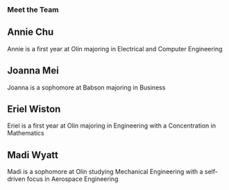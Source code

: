 ### Meet the Team

## Annie Chu

Annie is a first year at Olin majoring in Electrical and Computer Engineering

## Joanna Mei

Joanna is a sophomore at Babson majoring in Business

## Eriel Wiston

Eriel is a first year at Olin majoring in Engineering with a Concentration in Mathematics

## Madi Wyatt

Madi is a sophomore at Olin studying Mechanical Engineering with a self-driven focus in Aerospace Engineering
